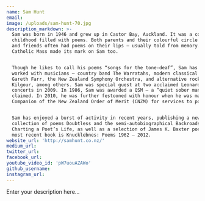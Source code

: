 ```yaml
---
name: Sam Hunt
email:
image: /uploads/sam-hunt-70.jpg
description_markdown: >-
  Sam was born in 1946 and grew up in Castor Bay, Auckland. It was a coastal
  childhood filled with poems. Both parents and their colourful circle of family
  and friends often had poems on their lips – usually told from memory. The
  Catholic Mass made its mark on Sam too.


  Though he likes to call his poems “songs for the tone-deaf”, Sam has happily
  worked with musicians – country band The Warratahs, modern classical man
  Gareth Farr, the New Zealand Symphony Orchestra, and alternative rocker David
  Kilgour, among others. Sam was special guest at two acclaimed Leonard Cohen
  concerts in 2009. In 1986, Sam was awarded a QSM – a “quiet sober man” he
  claimed. In 2010, he was further festooned with honour when he was made a
  Companion of the New Zealand Order of Merit (CNZM) for services to poetry.


  Sam has enjoyed a burst of activity in recent years, publishing a new
  collection of poems Doubtless and the semi-autobiographical Backroads:
  Charting a Poet’s Life, as well as a selection of James K. Baxter poems. His
  most recent book is Knucklebnes: Poems 1962 – 2012.
website_url: 'http://samhunt.co.nz/'
medium_url:
twitter_url:
facebook_url:
youtube_video_id: 'pW7uouAZAWo'
github_username:
instagram_url:
---
```


Enter your description here...
